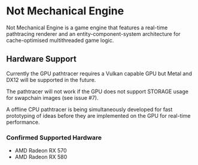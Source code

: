 # Not Mechanical Engine
Not Mechanical Engine is a game engine that features a real-time pathtracing renderer and an entity-component-system
architecture for cache-optimised multithreaded game logic.

## Hardware Support
Currently the GPU pathtracer requires a Vulkan capable GPU but Metal and DX12 will be supported in the future.

The pathtracer will not work if the GPU does not support STORAGE usage for swapchain images (see issue #7).

A offline CPU pathtracer is being simultaneously developed for fast prototyping of ideas before
they are implemented on the GPU for real-time performance.

### Confirmed Supported Hardware
- AMD Radeon RX 570
- AMD Radeon RX 580